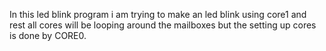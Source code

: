 In this led blink program i am trying to make an led blink using core1 and rest all cores will be looping around the mailboxes
but the setting up cores is done by CORE0. 
